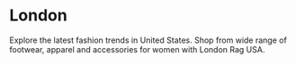 # London
Explore the latest fashion trends in United States. Shop from wide range of footwear, apparel and accessories for women with London Rag USA.
